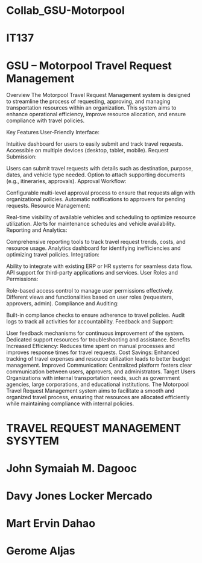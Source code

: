 # Collab_GSU-Motorpool
# IT137
# GSU – Motorpool Travel Request Management
Overview
The Motorpool Travel Request Management system is designed to streamline the process of requesting, approving, and managing transportation resources within an organization. This system aims to enhance operational efficiency, improve resource allocation, and ensure compliance with travel policies.

Key Features
User-Friendly Interface:

Intuitive dashboard for users to easily submit and track travel requests.
Accessible on multiple devices (desktop, tablet, mobile).
Request Submission:

Users can submit travel requests with details such as destination, purpose, dates, and vehicle type needed.
Option to attach supporting documents (e.g., itineraries, approvals).
Approval Workflow:

Configurable multi-level approval process to ensure that requests align with organizational policies.
Automatic notifications to approvers for pending requests.
Resource Management:

Real-time visibility of available vehicles and scheduling to optimize resource utilization.
Alerts for maintenance schedules and vehicle availability.
Reporting and Analytics:

Comprehensive reporting tools to track travel request trends, costs, and resource usage.
Analytics dashboard for identifying inefficiencies and optimizing travel policies.
Integration:

Ability to integrate with existing ERP or HR systems for seamless data flow.
API support for third-party applications and services.
User Roles and Permissions:

Role-based access control to manage user permissions effectively.
Different views and functionalities based on user roles (requesters, approvers, admin).
Compliance and Auditing:

Built-in compliance checks to ensure adherence to travel policies.
Audit logs to track all activities for accountability.
Feedback and Support:

User feedback mechanisms for continuous improvement of the system.
Dedicated support resources for troubleshooting and assistance.
Benefits
Increased Efficiency: Reduces time spent on manual processes and improves response times for travel requests.
Cost Savings: Enhanced tracking of travel expenses and resource utilization leads to better budget management.
Improved Communication: Centralized platform fosters clear communication between users, approvers, and administrators.
Target Users
Organizations with internal transportation needs, such as government agencies, large corporations, and educational institutions.
The Motorpool Travel Request Management system aims to facilitate a smooth and organized travel process, ensuring that resources are allocated efficiently while maintaining compliance with internal policies.
# TRAVEL REQUEST MANAGEMENT SYSYTEM
# John Symaiah M. Dagooc
# Davy Jones Locker Mercado
# Mart Ervin Dahao
# Gerome Aljas
